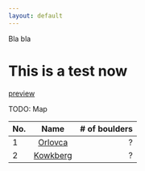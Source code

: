 ```yaml
---
layout: default
---
```


Bla bla

# This is a test now

[preview](https://tilenmarc.github.io/Vipava-Valley-Bouldering/)

TODO: Map

| No.        | Name           | # of boulders  
| --- |:-------------:| -----:
| 1   | [Orlovca](/Vipava-Valley-Bouldering/orlovca.html) | ? | 
| 2   | [Kowkberg](/Vipava-Valley-Bouldering/kowkberg.html) | ? |  



